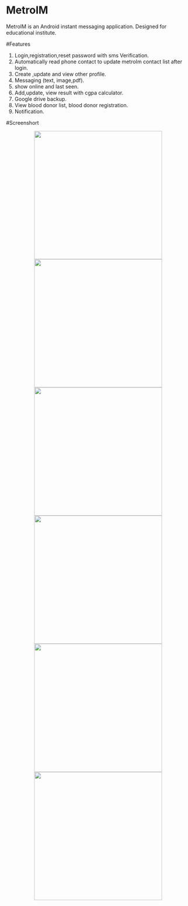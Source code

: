 # MetroIM
 MetroIM is an Android instant messaging application. Designed for educational institute.
 
 #Features
 1. Login,registration,reset password with sms Verification.
 2. Automatically read phone contact to update metroIm contact list after login.
 3. Create ,update and  view other profile.
 4. Messaging (text, image,pdf).
 5. show online and last seen.
 6. Add,update, view result with cgpa calculator.
 7. Google drive backup.
 8. View blood donor list, blood donor registration.
 9. Notification.
 
#Screenshort
<p align="center">
  <img src="https://github.com/AHTanvir/MetroIM/blob/master/screenshort/s1.png" width="350"/>
  <img src="https://github.com/AHTanvir/MetroIM/blob/master/screenshort/s2.png" width="350"/>
  <img src="https://github.com/AHTanvir/MetroIM/blob/master/screenshort/s3.png" width="350"/>
  <img src="https://github.com/AHTanvir/MetroIM/blob/master/screenshort/s4.png" width="350"/>
  <img src="https://github.com/AHTanvir/MetroIM/blob/master/screenshort/s5.png" width="350"/>
  <img src="https://github.com/AHTanvir/MetroIM/blob/master/screenshort/s6.png" width="350"/>
</p>
